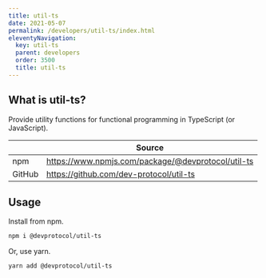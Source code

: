 ```yaml
---
title: util-ts
date: 2021-05-07
permalink: /developers/util-ts/index.html
eleventyNavigation:
  key: util-ts
  parent: developers
  order: 3500
  title: util-ts
---
```


## What is util-ts?

Provide utility functions for functional programming in TypeScript (or JavaScript).

|        | Source                                             |
| ------ | -------------------------------------------------- |
| npm    | https://www.npmjs.com/package/@devprotocol/util-ts |
| GitHub | https://github.com/dev-protocol/util-ts            |

## Usage

Install from npm.

```bash
npm i @devprotocol/util-ts
```

Or, use yarn.

```bash
yarn add @devprotocol/util-ts
```
